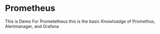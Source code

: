 # Prometheus
This is Demo For Prometetheus
 this is the basic Knowloadge of Promethus, Alertmanager, and Grafana
